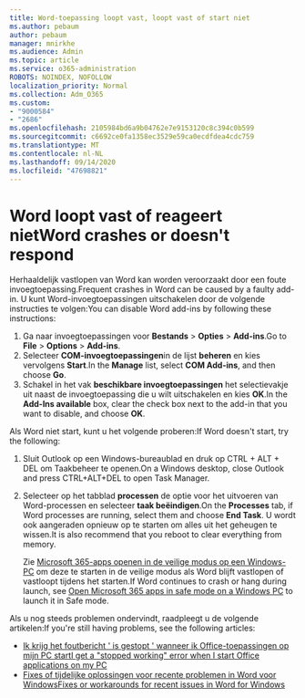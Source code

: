 ```yaml
---
title: Word-toepassing loopt vast, loopt vast of start niet
ms.author: pebaum
author: pebaum
manager: mnirkhe
ms.audience: Admin
ms.topic: article
ms.service: o365-administration
ROBOTS: NOINDEX, NOFOLLOW
localization_priority: Normal
ms.collection: Adm_O365
ms.custom:
- "9000584"
- "2686"
ms.openlocfilehash: 2105984bd6a9b04762e7e9153120c8c394c0b599
ms.sourcegitcommit: c6692ce0fa1358ec3529e59ca0ecdfdea4cdc759
ms.translationtype: MT
ms.contentlocale: nl-NL
ms.lasthandoff: 09/14/2020
ms.locfileid: "47698821"
---
```

# <a name="word-crashes-or-doesnt-respond"></a><span data-ttu-id="1785c-102">Word loopt vast of reageert niet</span><span class="sxs-lookup"><span data-stu-id="1785c-102">Word crashes or doesn't respond</span></span>

<span data-ttu-id="1785c-103">Herhaaldelijk vastlopen van Word kan worden veroorzaakt door een foute invoegtoepassing.</span><span class="sxs-lookup"><span data-stu-id="1785c-103">Frequent crashes in Word can be caused by a faulty add-in.</span></span> <span data-ttu-id="1785c-104">U kunt Word-invoegtoepassingen uitschakelen door de volgende instructies te volgen:</span><span class="sxs-lookup"><span data-stu-id="1785c-104">You can disable Word add-ins by following these instructions:</span></span>

1. <span data-ttu-id="1785c-105">Ga naar invoegtoepassingen voor **Bestands**  >  **Opties**  >  **Add-ins**.</span><span class="sxs-lookup"><span data-stu-id="1785c-105">Go to **File** > **Options** > **Add-ins**.</span></span>
2. <span data-ttu-id="1785c-106">Selecteer **COM-invoegtoepassingen**in de lijst **beheren** en kies vervolgens **Start**.</span><span class="sxs-lookup"><span data-stu-id="1785c-106">In the **Manage** list, select **COM Add-ins**, and then choose **Go**.</span></span>
3. <span data-ttu-id="1785c-107">Schakel in het vak **beschikbare invoegtoepassingen** het selectievakje uit naast de invoegtoepassing die u wilt uitschakelen en kies **OK**.</span><span class="sxs-lookup"><span data-stu-id="1785c-107">In the **Add-Ins available** box, clear the check box next to the add-in that you want to disable, and choose **OK**.</span></span>

<span data-ttu-id="1785c-108">Als Word niet start, kunt u het volgende proberen:</span><span class="sxs-lookup"><span data-stu-id="1785c-108">If Word doesn't start, try the following:</span></span>

1.   <span data-ttu-id="1785c-109">Sluit Outlook op een Windows-bureaublad en druk op CTRL + ALT + DEL om Taakbeheer te openen.</span><span class="sxs-lookup"><span data-stu-id="1785c-109">On a Windows desktop, close Outlook and press CTRL+ALT+DEL to open Task Manager.</span></span> 
2. <span data-ttu-id="1785c-110">Selecteer op het tabblad **processen** de optie voor het uitvoeren van Word-processen en selecteer **taak beëindigen**.</span><span class="sxs-lookup"><span data-stu-id="1785c-110">On the **Processes** tab, if Word processes are running, select them and choose **End Task**.</span></span> <span data-ttu-id="1785c-111">U wordt ook aangeraden opnieuw op te starten om alles uit het geheugen te wissen.</span><span class="sxs-lookup"><span data-stu-id="1785c-111">It is also recommend that you reboot to clear everything from memory.</span></span>

    <span data-ttu-id="1785c-112">Zie [Microsoft 365-apps openen in de veilige modus op een Windows-PC](https://support.office.com/article/Open-Office-apps-in-safe-mode-on-a-Windows-PC-dedf944a-5f4b-4afb-a453-528af4f7ac72) om deze te starten in de veilige modus als Word blijft vastlopen of vastloopt tijdens het starten.</span><span class="sxs-lookup"><span data-stu-id="1785c-112">If Word continues to crash or hang during launch, see [Open Microsoft 365 apps in safe mode on a Windows PC](https://support.office.com/article/Open-Office-apps-in-safe-mode-on-a-Windows-PC-dedf944a-5f4b-4afb-a453-528af4f7ac72) to launch it in Safe mode.</span></span>

<span data-ttu-id="1785c-113">Als u nog steeds problemen ondervindt, raadpleegt u de volgende artikelen:</span><span class="sxs-lookup"><span data-stu-id="1785c-113">If you're still having problems, see the following articles:</span></span> 
- [<span data-ttu-id="1785c-114">Ik krijg het foutbericht ' is gestopt ' wanneer ik Office-toepassingen op mijn PC start</span><span class="sxs-lookup"><span data-stu-id="1785c-114">I get a "stopped working" error when I start Office applications on my PC</span></span>](https://support.office.com/article/52bd7985-4e99-4a35-84c8-2d9b8301a2fa)
- [<span data-ttu-id="1785c-115">Fixes of tijdelijke oplossingen voor recente problemen in Word voor Windows</span><span class="sxs-lookup"><span data-stu-id="1785c-115">Fixes or workarounds for recent issues in Word for Windows</span></span>](https://support.office.com/article/bf6bf17c-2807-4871-83ce-e337ae8f0b86)